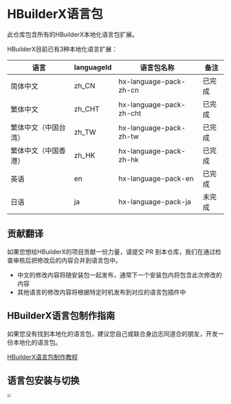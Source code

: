 # HBuilderX语言包

此仓库包含所有的HBuilderX本地化语言包扩展。

HBuilderX目前已有3种本地化语言扩展：

|语言		|languageId	| 语言包名称				| 备注	|
|--			|--			| --						| --	|
|简体中文	|zh_CN		| hx-language-pack-zh-cn	| 已完成|
|繁体中文	|zh_CHT		| hx-language-pack-zh-cht	| 已完成|
|繁体中文（中国台湾）|zh_TW        | hx-language-pack-zh-tw   | 已完成|
|繁体中文（中国香港）|zh_HK        | hx-language-pack-zh-hk   | 已完成|
|英语		|en			|hx-language-pack-en		| 已完成|
|日语		|ja			|hx-language-pack-ja		|未完成	|


## 贡献翻译

如果您想给HBuilderX的项目贡献一份力量，请提交 PR 到本仓库，我们在通过检查审核后把修改后的内容合并到语言包中。

- 中文的修改内容将随安装包一起发布，通常下一个安装包内将包含此次修改的内容
- 其他语言的修改内容将根据特定时机发布到对应的语言包插件中

## HBuilderX语言包制作指南

如果您没有找到本地化的语言包，建议您自己或联合身边志同道合的朋友，开发一份本地化的语言包。

[HBuilderX语言包制作教程](docs/tutorial.md)

## 语言包安装与切换

<img src="/docs/images/HBuilderX_Language_Settings.jpeg" style="zoom: 50%;" />
